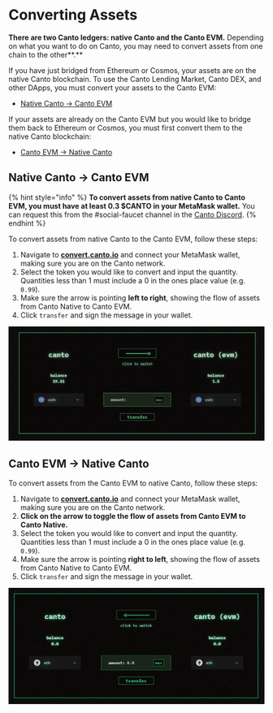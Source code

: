 # Converting Assets

**There are two Canto ledgers: native Canto and the Canto EVM.** Depending on what you want to do on Canto, you may need to convert assets from one chain to the other**.**

If you have just bridged from Ethereum or Cosmos, your assets are on the native Canto blockchain. To use the Canto Lending Market, Canto DEX, and other DApps, you must convert your assets to the Canto EVM:

* [Native Canto -> Canto EVM](converting-assets.md#canto-native-greater-than-canto-evm)

If your assets are already on the Canto EVM but you would like to bridge them back to Ethereum or Cosmos, you must first convert them to the native Canto blockchain:

* [Canto EVM -> Native Canto](converting-assets.md#canto-evm-greater-than-canto-native)

## Native Canto -> Canto EVM <a href="#native-to-evm" id="native-to-evm"></a>

{% hint style="info" %}
**To convert assets from native Canto to Canto EVM, you must have at least 0.3 $CANTO in your MetaMask wallet.** You can request this from the #social-faucet channel in the [Canto Discord](https://discord.com/invite/canto).
{% endhint %}

To convert assets from native Canto to the Canto EVM, follow these steps:

1. Navigate to [**convert.canto.io**](https://convert.canto.io) and connect your MetaMask wallet, making sure you are on the Canto network.
2. Select the token you would like to convert and input the quantity. Quantities less than 1 must include a 0 in the ones place value (e.g. `0.99`).
3. Make sure the arrow is pointing **left to right**, showing the flow of assets from Canto Native to Canto EVM.
4. Click `transfer` and sign the message in your wallet.

![](<../.gitbook/assets/Screen Shot 2022-08-12 at 4.47.23 PM.png>)

## Canto EVM -> Native Canto <a href="#evm-to-native" id="evm-to-native"></a>

To convert assets from the Canto EVM to native Canto, follow these steps:

1. Navigate to [**convert.canto.io**](https://convert.canto.io/) and connect your MetaMask wallet, making sure you are on the Canto network.
2. **Click on the arrow to toggle the flow of assets from Canto EVM to Canto Native.**
3. Select the token you would like to convert and input the quantity. Quantities less than 1 must include a 0 in the ones place value (e.g. `0.99`).
4. Make sure the arrow is pointing **right to left**, showing the flow of assets from Canto Native to Canto EVM.
5. Click `transfer` and sign the message in your wallet.

![](../.gitbook/assets/right-to-left.JPG)
